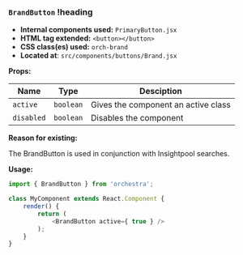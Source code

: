 ### `BrandButton` !heading

* __Internal components used:__ `PrimaryButton.jsx`
* __HTML tag extended:__ `<button></button>`
* __CSS class(es) used:__ `orch-brand`
* __Located at__: `src/components/buttons/Brand.jsx`

**Props:**

| Name          | Type          | Desciption                                    |
| ------------- |---------------| ----------------------------------------------|
| `active`      | `boolean`     | Gives the component an active class           |
| `disabled`    | `boolean`     | Disables the component                        |

**Reason for existing:**

The BrandButton is used in conjunction with Insightpool searches.

**Usage:**

```javascript
import { BrandButton } from 'orchestra';

class MyComponent extends React.Component {
	render() {
		return (
			<BrandButton active={ true } />
		);
	}
}
```

